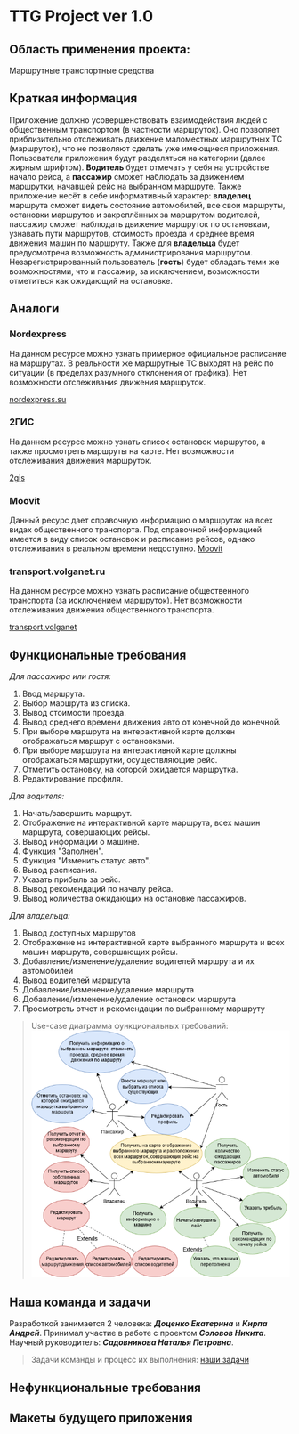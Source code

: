 # TTG Project ver 1.0
## Область применения проекта: 
  Маршрутные транспортные средства
## Краткая информация
  Приложение должно усовершенствовать взаимодействия людей с общественным транспортом (в частности маршруток). Оно позволяет приблизительно отслеживать движение маломестных маршрутных ТС (маршруток), 
  что не позволяют сделать уже имеющиеся приложения. Пользователи приложения будут разделяться на категории (далее жирным шрифтом). **Водитель** будет отмечать у себя на устройстве начало рейса, а **пассажир** сможет наблюдать за движением маршрутки, начавшей рейс на выбранном маршруте. Также приложение несёт в себе информативный характер: **владелец** маршрута сможет видеть состояние автомобилей, все свои маршруты, остановки маршрутов 
  и закреплённых за маршрутом водителей, пассажир сможет наблюдать движение маршруток по остановкам, узнавать пути маршрутов, стоимость проезда и среднее время движения машин 
  по маршруту. Также для **владельца** будет предусмотрена возможность администрирования маршрутом. Незарегистрированный пользователь (**гость**) будет обладать теми же возможностями, что и пассажир, за исключением, возможности отметиться как ожидающий на остановке.
  
## Аналоги
  ### Nordexpress
  На данном ресурсе можно узнать примерное официальное расписание на маршрутах. В реальности же маршрутные ТС выходят на рейс по ситуации (в пределах разумного отклонения от графика). Нет возможности отслеживания движения маршруток.
  
  [nordexpress.su](https://nordexpress.su/volgograd/raspisanie-marshrutok-volgograd/)
  
  ### 2ГИС
  На данном ресурсе можно узнать список остановок маршрутов, а также просмотреть маршруты на карте. Нет возможности отслеживания движения маршруток.  
  
  [2gis](https://2gis.ru/volgograd/search/Маршрутное%20такси)
  
  ### Moovit
 Данный ресурс дает справочную информацию о маршрутах на всех видах общественного транспорта. Под справочной информацией имеется в виду список остановок и расписание рейсов, однако отслеживания в реальном времени недоступно.
  [Moovit](https://moovitapp.com/volgograd-4667)
 
 
  ### transport.volganet.ru
   На данном ресурсе можно узнать расписание общественного транспорта (за исключением маршруток). Нет возможности отслеживания движения общественного транспорта. 
   
  [transport.volganet](https://transport.volganet.ru/) 
  
## Функциональные требования

_Для пассажира или гостя:_
1. Ввод маршрута.
2. Выбор маршрута из списка.
3. Вывод стоимости проезда.
4. Вывод среднего времени движения авто от конечной до конечной.
5. При выборе маршрута на интерактивной карте должен отображаться маршрут с остановками.
6. При выборе маршрута на интерактивной карте должны отображаться маршрутки, осуществляющие рейс.
7. Отметить остановку, на которой ожидается маршрутка.
8. Редактирование профиля.

_Для водителя:_
1. Начать/завершить маршрут.
2. Отображение на интерактивной карте маршрута, всех машин маршрута, совершающих рейсы.
3. Вывод информации о машине.
4. Функция "Заполнен".
5. Функция "Изменить статус авто".
6. Вывод расписания.
7. Указать прибыль за рейс.
8. Вывод рекомендаций по началу рейса.
9. Вывод количества ожидающих на остановке пассажиров.

_Для владельца:_
1. Вывод доступных маршрутов
2. Отображение на интерактивной карте выбранного маршрута и всех машин маршрута, совершающих рейсы.
3. Добавление/изменение/удаление водителей маршрута и их автомобилей
4. Вывод водителей маршрута 
5. Добавление/изменение/удаление маршрута
6. Добавление/изменение/удаление остановок маршрута
8. Просмотреть отчет и рекомендации по выбранному маршруту

> Use-case диаграмма функциональных требований:
![usecase](https://github.com/DotsenkoKate/TTG_PROJECT/blob/main/Diagrams%20and%20Pictures/UseCaseTTGLite.drawio.png)

## Наша команда и задачи

Разработкой занимается 2 человека: ***Доценко Екатерина*** и ***Кирпа Андрей***. Принимал участие в работе с проектом ***Соловов Никита***. Научный руководитель: ***Садовникова Наталья Петровна***.

> Задачи команды и процесс их выполнения: [наши задачи](https://trello.com/b/nwGLpS9q/ttg-project)

## Нефункциональные требования



## Макеты будущего приложения

